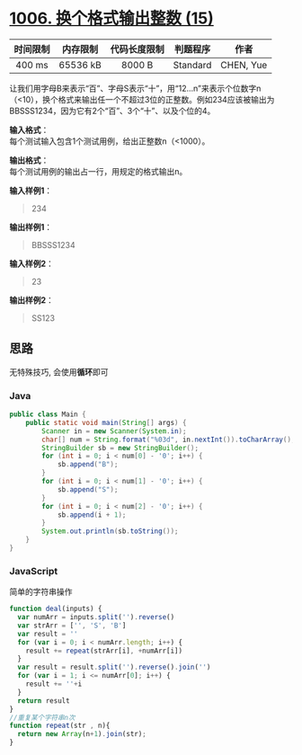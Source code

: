 # [1006. 换个格式输出整数 (15)][title]

| 时间限制 | 内存限制 | 代码长度限制 | 判题程序 |   作者   |
|:-------:|:-------:|:----------:|:-------:|:-------:|
|  400 ms | 65536 kB|   8000 B   | Standard|CHEN, Yue|

让我们用字母B来表示“百”、字母S表示“十”，用“12...n”来表示个位数字n（<10），换个格式来输出任一个不超过3位的正整数。例如234应该被输出为BBSSS1234，因为它有2个“百”、3个“十”、以及个位的4。

**输入格式**：  
每个测试输入包含1个测试用例，给出正整数n（<1000）。

**输出格式**：  
每个测试用例的输出占一行，用规定的格式输出n。

**输入样例1**：
> 234

**输出样例1**：
> BBSSS1234

**输入样例2**：
> 23

**输出样例2**：
> SS123


## 思路
无特殊技巧, 会使用**循环**即可
### Java
```java
public class Main {
    public static void main(String[] args) {
        Scanner in = new Scanner(System.in);
        char[] num = String.format("%03d", in.nextInt()).toCharArray();
        StringBuilder sb = new StringBuilder();
        for (int i = 0; i < num[0] - '0'; i++) {
            sb.append("B");
        }
        for (int i = 0; i < num[1] - '0'; i++) {
            sb.append("S");
        }
        for (int i = 0; i < num[2] - '0'; i++) {
            sb.append(i + 1);
        }
        System.out.println(sb.toString());
    }
}
```
### JavaScript
简单的字符串操作
```JavaScript
function deal(inputs) {
  var numArr = inputs.split('').reverse()
  var strArr = ['', 'S', 'B']
  var result = ''
  for (var i = 0; i < numArr.length; i++) {
    result += repeat(strArr[i], +numArr[i])
  }
  var result = result.split('').reverse().join('')
  for (var i = 1; i <= numArr[0]; i++) {
    result += ''+i
  }
  return result
}
//重复某个字符串n次
function repeat(str , n){
  return new Array(n+1).join(str);
}
```
[title]: https://www.patest.cn/contests/pat-b-practise/1006
